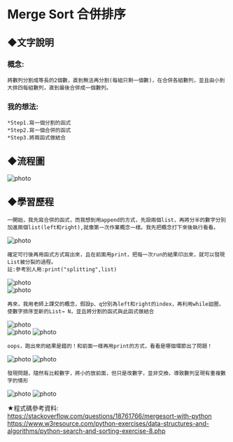 # Merge Sort 合併排序

## ◆文字說明
### 概念:
    將數列分割成等長的2個數，直到無法再分割(每組只剩一個數)，在合併各組數列，並且由小到大排四每組數列，直到最後合併成一個數列。
### 我的想法:            
    *Step1.寫一個分割的函式          
    *Step2.寫一個合併的函式
    *Step3.將兩函式做結合
    
## ◆流程圖
![photo](https://github.com/stopraining/LearningNote/blob/master/pic/MergeSort.jpeg)

## ◆學習歷程

    一開始，我先寫合併的函式，而我想到用append的方式，先設兩個list，再將分半的數字分別加進兩個list(left和right),就像第一次作業概念一樣。我先把概念打下來後執行看看。        
    
![photo](https://github.com/stopraining/LearningNote/blob/master/pic/1.jpg)             
 
    確定可行後再用函式方式寫出來，且在前面用print，把每一次run的結果印出來，就可以發現List被分裂的過程。
    註:參考別人用:print("splitting",list)           

![photo](https://github.com/stopraining/LearningNote/blob/master/pic/2.jpg)                         
![photo](https://github.com/stopraining/LearningNote/blob/master/pic/3.jpg)  

    再來，我用老師上課交的概念，假設p、q分別為left和right的index，再利用while迴圈，使數字排序至新的List→ N，並且將分割的函式與此函式做結合
    
![photo](https://github.com/stopraining/LearningNote/blob/master/pic/7.jpg)  
![photo](https://github.com/stopraining/LearningNote/blob/master/pic/4.jpg)
![photo](https://github.com/stopraining/LearningNote/blob/master/pic/8.jpg)

    oops，跑出來的結果是錯的！和前面一樣再用print的方式，看看是哪個環節出了問題！

![photo](https://github.com/stopraining/LearningNote/blob/master/pic/9.jpg)
![photo](https://github.com/stopraining/LearningNote/blob/master/pic/10.jpg)

    發現問題，隨然有比較數字，將小的放前面，但只是改數字，並非交換，導致數列呈現有重複數字的情形
    
![photo](https://github.com/stopraining/LearningNote/blob/master/pic/11.jpg)
![photo](https://github.com/stopraining/LearningNote/blob/master/pic/12.jpg)
    
    



★程式碼參考資料:                      
https://stackoverflow.com/questions/18761766/mergesort-with-python                                          
https://www.w3resource.com/python-exercises/data-structures-and-algorithms/python-search-and-sorting-exercise-8.php




